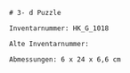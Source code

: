 
            # 3- d Puzzle
    
            Inventarnummer: HK_G_1018
    
            Alte Inventarnummer: 
    
            Abmessungen: 6 x 24 x 6,6 cm
            